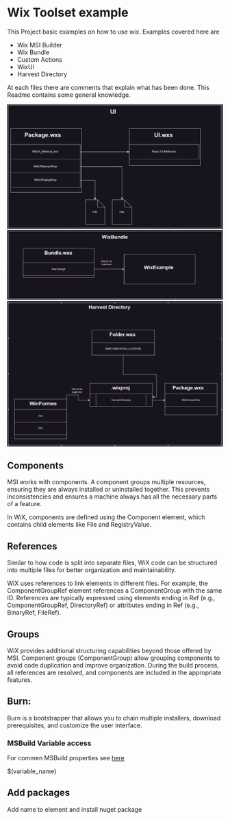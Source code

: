 # Wix Toolset example

This Project basic examples on how to use wix. Examples covered here are

- Wix MSI Builder
- Wix Bundle
- Custom Actions
- WixUI
- Harvest Directory

At each files there are comments that explain what has been done. This Readme contains some general knowledge.

![ui](Pictures/ui.png)
![ui](Pictures/bundle.png)
![ui](Pictures/harvest.png)

## Components

MSI works with components. A component groups multiple resources, ensuring they are always installed or uninstalled together.
This prevents inconsistencies and ensures a machine always has all the necessary parts of a feature.

In WiX, components are defined using the Component element, which contains child elements like File and RegistryValue.

## References

Similar to how code is split into separate files, WiX code can be structured into multiple files for better organization and maintainability.

WiX uses references to link elements in different files.
For example, the ComponentGroupRef element references a ComponentGroup with the same ID.
References are typically expressed using elements ending in Ref (e.g., ComponentGroupRef, DirectoryRef) or attributes ending in Ref (e.g., BinaryRef, FileRef).

## Groups

WiX provides additional structuring capabilities beyond those offered by MSI.
Component groups (ComponentGroup) allow grouping components to avoid code duplication and improve organization.
During the build process, all references are resolved, and components are included in the appropriate features.

## Burn:

Burn is a bootstrapper that allows you to chain multiple installers, download prerequisites, and customize the user interface.

### MSBuild Variable access

For commen MSBuild properties see [here](https://learn.microsoft.com/en-us/visualstudio/msbuild/common-msbuild-project-properties?view=vs-2022)

$(variable_name)

## Add packages

Add name to <Wix xmlns:ui="http://wixtoolset.org/schemas/v4/wxs/ui"> element and install nuget package

